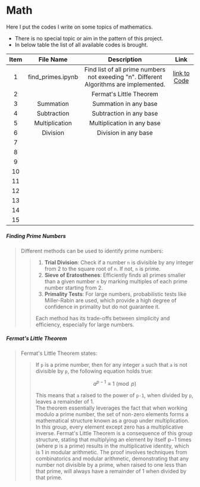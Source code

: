 # Math
Here I put the codes I write on some topics of mathematics.  
* There is no special topic or aim in the pattern of this project.  
* In below table the list of all available codes is brought.


| Item | File Name | Description | Link |
|:---------:|:--------:|:---------:|:---------:|
| 1 | find_primes.ipynb | Find list of all prime numbers not exeeding "n". Different Algorithms are implemented. | [link to Code](https://github.com/mohsenhy/Math/blob/main/find_primes.ipynb) |
| 2 |  |Fermat's Little Theorem |  |
| 3 | Summation  | Summation in any base |  |
| 4 | Subtraction | Subtraction in any base |  |
| 5 | Multiplication | Multiplication in any base  |  |
| 6 | Division | Division in any base  |  |
| 7 |  |  |  |
| 8 |  |  |  |
| 9 |  |  |  |
| 10 |  |  |  |
| 11 |  |  |  |
| 12 |  |  |  |
| 13 |  |  |  |
| 14 |  |  |  |
| 15 |  |  |  |

##### *Finding Prime Numbers*

<blockquote>
  
Different methods can be used to identify prime numbers:
<blockquote>

  1. **Trial Division**: Check if a number `n` is divisible by any integer from 2 to the square root of `n`. If not, `n` is prime.
  2. **Sieve of Eratosthenes**: Efficiently finds all primes smaller than a given number `n` by marking multiples of each prime number starting from 2.
  3. **Primality Tests**: For large numbers, probabilistic tests like Miller-Rabin are used, which provide a high degree of confidence in primality but do not guarantee it.

Each method has its trade-offs between simplicity and efficiency, especially for large numbers.

</blockquote></blockquote>

##### *Fermat's Little Theorem*
<blockquote>
Fermat's Little Theorem states:
<blockquote>

If `p` is a prime number, then for any integer `a` such that `a` is not divisible by `p`, the following equation holds true:  

$$
a^{p-1} \equiv 1 \pmod{p}
$$  

This means that `a` raised to the power of `p-1`, when divided by `p`, leaves a remainder of 1.  
The theorem essentially leverages the fact that when working modulo a prime number, the set of non-zero elements forms a mathematical structure known as a group under multiplication. In this group, every element except zero has a multiplicative inverse. Fermat's Little Theorem is a consequence of this group structure, stating that multiplying an element by itself p−1 times (where p is a prime) results in the multiplicative identity, which is 1 in modular arithmetic. The proof involves techniques from combinatorics and modular arithmetic, demonstrating that any number not divisible by a prime, when raised to one less than that prime, will always have a remainder of 1 when divided by that prime.
</blockquote></blockquote>

